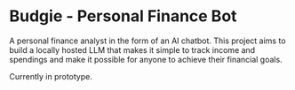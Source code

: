 # Budgie - Personal Finance Bot
A personal finance analyst in the form of an AI chatbot. This project aims to build a locally hosted LLM that makes it simple to track income and spendings and make it possible for anyone to achieve their financial goals. 

Currently in prototype.
